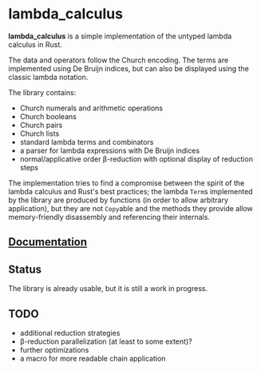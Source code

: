 # lambda_calculus

**lambda_calculus** is a simple implementation of the untyped lambda calculus in Rust.

The data and operators follow the Church encoding. The terms are implemented using De Bruijn
indices, but can also be displayed using the classic lambda notation.

The library contains:

- Church numerals and arithmetic operations
- Church booleans
- Church pairs
- Church lists
- standard lambda terms and combinators
- a parser for lambda expressions with De Bruijn indices
- normal/applicative order β-reduction with optional display of reduction steps

The implementation tries to find a compromise between the spirit of the lambda calculus and Rust's
best practices; the lambda `Term`s implemented by the library are produced by functions (in order
to allow arbitrary application), but they are not `Copy`able and the methods they provide allow
memory-friendly disassembly and referencing their internals.

## [Documentation](https://docs.rs/lambda_calculus)

## Status

The library is already usable, but it is still a work in progress.

## TODO

- additional reduction strategies
- β-reduction parallelization (at least to some extent)?
- further optimizations
- a macro for more readable chain application
